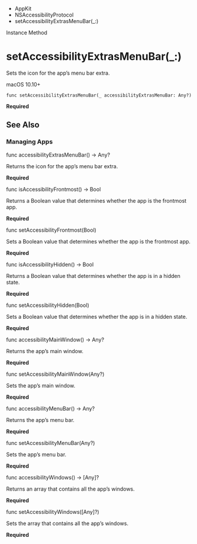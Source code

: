 

- AppKit
- NSAccessibilityProtocol
-  setAccessibilityExtrasMenuBar(\_:) 

Instance Method

# setAccessibilityExtrasMenuBar(\_:)

Sets the icon for the app’s menu bar extra.

macOS 10.10+

``` source
func setAccessibilityExtrasMenuBar(_ accessibilityExtrasMenuBar: Any?)
```

**Required**

## See Also

### Managing Apps

func accessibilityExtrasMenuBar() -> Any?

Returns the icon for the app’s menu bar extra.

**Required**

func isAccessibilityFrontmost() -> Bool

Returns a Boolean value that determines whether the app is the frontmost app.

**Required**

func setAccessibilityFrontmost(Bool)

Sets a Boolean value that determines whether the app is the frontmost app.

**Required**

func isAccessibilityHidden() -> Bool

Returns a Boolean value that determines whether the app is in a hidden state.

**Required**

func setAccessibilityHidden(Bool)

Sets a Boolean value that determines whether the app is in a hidden state.

**Required**

func accessibilityMainWindow() -> Any?

Returns the app’s main window.

**Required**

func setAccessibilityMainWindow(Any?)

Sets the app’s main window.

**Required**

func accessibilityMenuBar() -> Any?

Returns the app’s menu bar.

**Required**

func setAccessibilityMenuBar(Any?)

Sets the app’s menu bar.

**Required**

func accessibilityWindows() -> [Any]?

Returns an array that contains all the app’s windows.

**Required**

func setAccessibilityWindows([Any]?)

Sets the array that contains all the app’s windows.

**Required**

